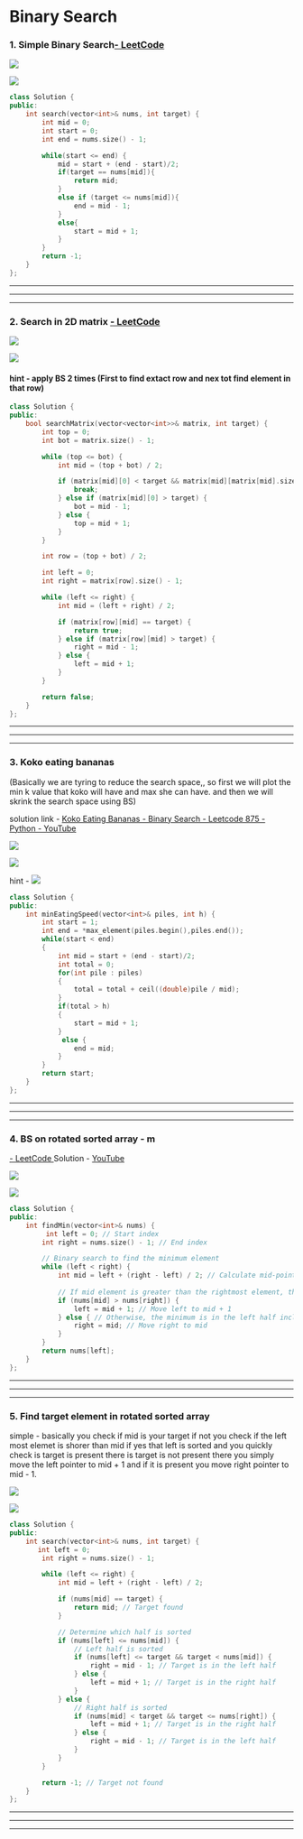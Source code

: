# Binary Search

### 1. Simple Binary Search[- LeetCode](https://leetcode.com/problems/binary-search/description/)

![](C:\Users\parth\AppData\Roaming\marktext\images\2024-07-07-12-49-44-image.png)

![](C:\Users\parth\AppData\Roaming\marktext\images\2024-07-07-12-50-10-image.png)

```cpp
class Solution {
public:
    int search(vector<int>& nums, int target) {
        int mid = 0;
        int start = 0;
        int end = nums.size() - 1;

        while(start <= end) {
            mid = start + (end - start)/2;
            if(target == nums[mid]){
                return mid;
            }
            else if (target <= nums[mid]){
                end = mid - 1;
            }
            else{
                start = mid + 1;
            }
        }
        return -1;
    }
};
```

---

---

---



### 2. Search in 2D matrix [- LeetCode](https://leetcode.com/problems/search-a-2d-matrix/)

![](C:\Users\parth\AppData\Roaming\marktext\images\2024-07-07-13-18-48-image.png)

![](C:\Users\parth\AppData\Roaming\marktext\images\2024-07-07-13-19-13-image.png)

#### hint - apply BS 2 times (First to find extact row and nex tot find element in that row)

```cpp
class Solution {
public:
    bool searchMatrix(vector<vector<int>>& matrix, int target) {
        int top = 0;
        int bot = matrix.size() - 1;

        while (top <= bot) {
            int mid = (top + bot) / 2;

            if (matrix[mid][0] < target && matrix[mid][matrix[mid].size() - 1] > target) {
                break;
            } else if (matrix[mid][0] > target) {
                bot = mid - 1;
            } else {
                top = mid + 1;
            }
        }

        int row = (top + bot) / 2;

        int left = 0;
        int right = matrix[row].size() - 1;

        while (left <= right) {
            int mid = (left + right) / 2;

            if (matrix[row][mid] == target) {
                return true;
            } else if (matrix[row][mid] > target) {
                right = mid - 1;
            } else {
                left = mid + 1;
            }
        }

        return false;        
    }
};
```



---

---

---

### 3. Koko eating bananas

(Basically we are tyring to reduce the search space,, so first we will plot the min k value that koko will have and max she can have. and then we will skrink the search space using BS)

solution link - [Koko Eating Bananas - Binary Search - Leetcode 875 - Python - YouTube](https://www.youtube.com/watch?v=U2SozAs9RzA)

![](C:\Users\parth\AppData\Roaming\marktext\images\2024-07-07-15-26-34-image.png)

![](C:\Users\parth\AppData\Roaming\marktext\images\2024-07-07-15-26-46-image.png)

hint - ![](C:\Users\parth\AppData\Roaming\marktext\images\2024-07-07-16-45-20-image.png)

```cpp
class Solution {
public:
    int minEatingSpeed(vector<int>& piles, int h) {
        int start = 1;
        int end = *max_element(piles.begin(),piles.end());
        while(start < end)
        {
            int mid = start + (end - start)/2;
            int total = 0;
            for(int pile : piles)
            {
                total = total + ceil((double)pile / mid);
            }
            if(total > h)
            {
                start = mid + 1;
            }
             else {
                end = mid;
            }
        }
        return start;
    }
};  
```

---

---

---

### 4. BS on rotated sorted array - m

[- LeetCode ](https://leetcode.com/problems/find-minimum-in-rotated-sorted-array/) Solution - [YouTube](https://www.youtube.com/watch?v=nIVW4P8b1VA&t=2s)

![](../assets/2024-07-07-17-32-41-image.png)

![](../assets/2024-07-07-17-32-50-image.png)

```cpp
class Solution {
public:
    int findMin(vector<int>& nums) {
         int left = 0; // Start index
        int right = nums.size() - 1; // End index

        // Binary search to find the minimum element
        while (left < right) {
            int mid = left + (right - left) / 2; // Calculate mid-point
            
            // If mid element is greater than the rightmost element, the minimum is in the right half
            if (nums[mid] > nums[right]) {
                left = mid + 1; // Move left to mid + 1
            } else { // Otherwise, the minimum is in the left half including mid
                right = mid; // Move right to mid
            }
        }
        return nums[left]; 
    }
};
```

---

---

---

### 5. Find target element in rotated sorted array

simple - basically you check if mid is your target if not you check if the left most elemet is shorer than mid if yes that left is sorted and you quickly check is target is present there is target is not present there you simply move the left pointer to mid + 1 and if it is present you move right pointer to mid - 1.

![](../assets/2024-07-07-17-59-07-image.png)

![](../assets/2024-07-07-17-59-17-image.png)

```cpp
class Solution {
public:
    int search(vector<int>& nums, int target) {
       int left = 0;
        int right = nums.size() - 1;

        while (left <= right) {
            int mid = left + (right - left) / 2;

            if (nums[mid] == target) {
                return mid; // Target found
            }

            // Determine which half is sorted
            if (nums[left] <= nums[mid]) {
                // Left half is sorted
                if (nums[left] <= target && target < nums[mid]) {
                    right = mid - 1; // Target is in the left half
                } else {
                    left = mid + 1; // Target is in the right half
                }
            } else {
                // Right half is sorted
                if (nums[mid] < target && target <= nums[right]) {
                    left = mid + 1; // Target is in the right half
                } else {
                    right = mid - 1; // Target is in the left half
                }
            }
        }

        return -1; // Target not found
    }
}; 
```

---

---

---
